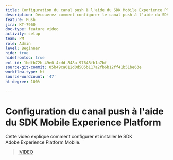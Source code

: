 ```yaml
---
title: Configuration du canal push à l'aide du SDK Mobile Experience Platform
description: Découvrez comment configurer le canal push à l'aide du SDK Mobile Experience Cloud.
feature: Push
jira: KT-7960
doc-type: feature video
activity: setup
team: PM
role: Admin
level: Beginner
hide: true
hidefromtoc: true
exl-id: 1bdfb72b-49e0-4cdd-848a-97648fb1a7bf
source-git-commit: 05b49ca012d0d505b117a2fb6b12ff41b51be63e
workflow-type: ht
source-wordcount: '47'
ht-degree: 100%

---
```



# Configuration du canal push à l&#39;aide du SDK Mobile Experience Platform

Cette vidéo explique comment configurer et installer le SDK Adobe Experience Platform Mobile.

>[!VIDEO](https://video.tv.adobe.com/v/27699?quality=12&learn=on)
